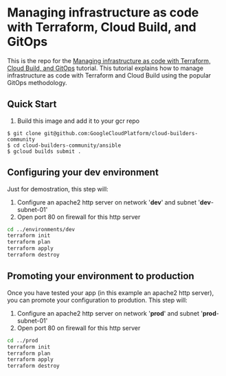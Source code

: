 # Managing infrastructure as code with Terraform, Cloud Build, and GitOps

This is the repo for the [Managing infrastructure as code with Terraform, Cloud Build, and GitOps](https://cloud.google.com/solutions/managing-infrastructure-as-code) tutorial. This tutorial explains how to manage infrastructure as code with Terraform and Cloud Build using the popular GitOps methodology.

## Quick Start

1. Build this image and add it to your gcr repo

```
$ git clone git@github.com:GoogleCloudPlatform/cloud-builders-community
$ cd cloud-builders-community/ansible
$ gcloud builds submit .
```

## Configuring your **dev** environment

Just for demostration, this step will:
 1. Configure an apache2 http server on network '**dev**' and subnet '**dev**-subnet-01'
 2. Open port 80 on firewall for this http server 

```bash
cd ../environments/dev
terraform init
terraform plan
terraform apply
terraform destroy
```

## Promoting your environment to **production**

Once you have tested your app (in this example an apache2 http server), you can promote your configuration to prodution. This step will:
 1. Configure an apache2 http server on network '**prod**' and subnet '**prod**-subnet-01'
 2. Open port 80 on firewall for this http server 

```bash
cd ../prod
terraform init
terraform plan
terraform apply
terraform destroy
```
